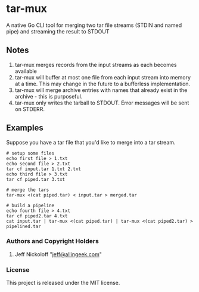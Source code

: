 # tar-mux

A native Go CLI tool for merging two tar file streams (STDIN and named pipe) and streaming the result to STDOUT

## Notes

1. tar-mux merges records from the input streams as each becomes available
2. tar-mux will buffer at most one file from each input stream into memory at a time. This may change in the future to a bufferless implementation.
3. tar-mux will merge archive entries with names that already exist in the archive - this is purposeful.
5. tar-mux only writes the tarball to STDOUT. Error messages will be sent on STDERR.

## Examples

Suppose you have a tar file that you'd like to merge into a tar stream. 

    # setup some files
    echo first file > 1.txt
    echo second file > 2.txt
    tar cf input.tar 1.txt 2.txt
    echo third file > 3.txt
    tar cf piped.tar 3.txt

    # merge the tars
    tar-mux <(cat piped.tar) < input.tar > merged.tar

    # build a pipeline
    echo fourth file > 4.txt
    tar cf piped2.tar 4.txt
    cat input.tar | tar-mux <(cat piped.tar) | tar-mux <(cat piped2.tar) > pipelined.tar

### Authors and Copyright Holders

1. Jeff Nickoloff "jeff@allingeek.com"

### License

This project is released under the MIT license.
